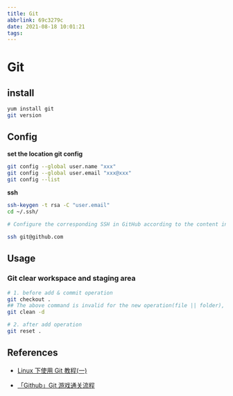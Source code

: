 ```yaml
---
title: Git
abbrlink: 69c3279c
date: 2021-08-18 10:01:21
tags:
---
```


# Git

## install

```bash
yum install git
git version
```

## Config

**set the location git config**

```bash
git config --global user.name "xxx"
git config --global user.email "xxx@xxx"
git config --list
```

**ssh**

```bash
ssh-keygen -t rsa -C "user.email"
cd ~/.ssh/

# Configure the corresponding SSH in GitHub according to the content in id_rsa.pua

ssh git@github.com
```

## Usage

### Git clear workspace and staging area

```bash
# 1. before add & commit operation
git checkout .
## The above command is invalid for the new operation(file || folder), use clean
git clean -d

# 2. after add operation
git reset .
```

## References

- [Linux 下使用 Git 教程(一)](https://blog.csdn.net/HcJsJqJSSM/article/details/82941340)

- [「Github」Git 游戏通关流程](https://www.jianshu.com/p/482b32716bbe)
